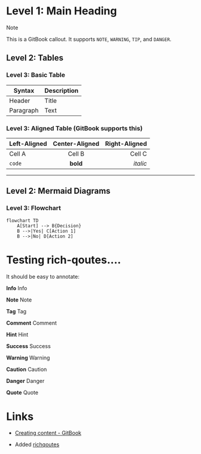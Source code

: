 # Level 1: Main Heading

> [!NOTE]  
> This is a GitBook callout. It supports `NOTE`, `WARNING`, `TIP`, and `DANGER`.

## Level 2: Tables

### Level 3: Basic Table

| Syntax      | Description |
|-------------|-------------|
| Header      | Title       |
| Paragraph   | Text        |

### Level 3: Aligned Table (GitBook supports this)

| Left-Aligned | Center-Aligned | Right-Aligned |
|:-------------|:--------------:|--------------:|
| Cell A       | Cell B         | Cell C        |
| `code`       | **bold**       | *italic*      |

---

## Level 2: Mermaid Diagrams

### Level 3: Flowchart

```mermaid
flowchart TD
    A[Start] --> B{Decision}
    B -->|Yes| C[Action 1]
    B -->|No| D[Action 2]
```


# Testing rich-qoutes....

It should be easy to annotate:

**Info** Info

**Note** Note

**Tag** Tag

**Comment** Comment

**Hint** Hint

**Success** Success

**Warning** Warning

**Caution** Caution

**Danger** Danger

**Quote** Quote


# Links

 - [Creating content - GitBook](https://gitbook.com/docs/creating-content/formatting)

  - Added [richqoutes](https://github.com/erixtekila/gitbook-plugin-richquotes)